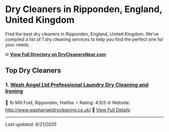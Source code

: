# Dry Cleaners in Ripponden, England, United Kingdom

Find the best dry cleaners in Ripponden, England, United Kingdom. We've compiled a list of 1 dry cleaning services to help you find the perfect one for your needs.

🌐 **[View Full Directory on DryCleanersNear.com](https://drycleanersnear.com/city/United%20Kingdom/England/Ripponden)**

## Top Dry Cleaners

### 1. [Wash Angel Ltd Professional Laundry Dry Cleaning and Ironing](https://drycleanersnear.com/dryCleaner/68a137af12336c891145f63a/wash-angel-ltd-professional-laundry-dry-cleaning-and-ironing)
📍 1b Mill Fold, Ripponden, Halifax
⭐ Rating: 4.9/5
🌐 Website: http://www.washangeldrycleaning.co.uk/
🔗 [View Full Details](https://drycleanersnear.com/dryCleaner/68a137af12336c891145f63a/wash-angel-ltd-professional-laundry-dry-cleaning-and-ironing)


---

*Last updated: 8/21/2025*
